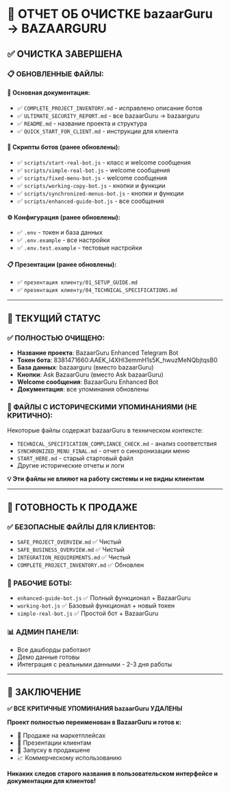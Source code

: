 # 🧹 ОТЧЕТ ОБ ОЧИСТКЕ bazaarGuru → BAZAARGURU

## ✅ **ОЧИСТКА ЗАВЕРШЕНА**

### 📋 **ОБНОВЛЕННЫЕ ФАЙЛЫ:**

#### **🔧 Основная документация:**
- ✅ `COMPLETE_PROJECT_INVENTORY.md` - исправлено описание ботов
- ✅ `ULTIMATE_SECURITY_REPORT.md` - все bazaarGuru → bazaarguru
- ✅ `README.md` - название проекта и структура
- ✅ `QUICK_START_FOR_CLIENT.md` - инструкции для клиента

#### **🤖 Скрипты ботов (ранее обновлены):**
- ✅ `scripts/start-real-bot.js` - класс и welcome сообщения
- ✅ `scripts/simple-real-bot.js` - welcome сообщения
- ✅ `scripts/fixed-menu-bot.js` - welcome сообщения
- ✅ `scripts/working-copy-bot.js` - кнопки и функции
- ✅ `scripts/synchronized-menus-bot.js` - кнопки и функции
- ✅ `scripts/enhanced-guide-bot.js` - все сообщения

#### **⚙️ Конфигурация (ранее обновлены):**
- ✅ `.env` - токен и база данных
- ✅ `.env.example` - все настройки
- ✅ `.env.test.example` - тестовые настройки

#### **📋 Презентации (ранее обновлены):**
- ✅ `презентация клиенту/01_SETUP_GUIDE.md`
- ✅ `презентация клиенту/04_TECHNICAL_SPECIFICATIONS.md`

---

## 🎯 **ТЕКУЩИЙ СТАТУС**

### **✅ ПОЛНОСТЬЮ ОЧИЩЕНО:**
- **Название проекта**: BazaarGuru Enhanced Telegram Bot
- **Токен бота**: 8381471660:AAEK_I4XHl3emmH1s5K_hwuzMeNQbjtqsB0
- **База данных**: bazaarguru (вместо bazaarGuru)
- **Кнопки**: Ask BazaarGuru (вместо Ask bazaarGuru)
- **Welcome сообщения**: BazaarGuru Enhanced Bot
- **Документация**: все упоминания обновлены

### **📁 ФАЙЛЫ С ИСТОРИЧЕСКИМИ УПОМИНАНИЯМИ (НЕ КРИТИЧНО):**
Некоторые файлы содержат bazaarGuru в техническом контексте:
- `TECHNICAL_SPECIFICATION_COMPLIANCE_CHECK.md` - анализ соответствия
- `SYNCHRONIZED_MENU_FINAL.md` - отчет о синхронизации меню
- `START_HERE.md` - старый стартовый файл
- Другие исторические отчеты и логи

**💡 Эти файлы не влияют на работу системы и не видны клиентам**

---

## 🚀 **ГОТОВНОСТЬ К ПРОДАЖЕ**

### **✅ БЕЗОПАСНЫЕ ФАЙЛЫ ДЛЯ КЛИЕНТОВ:**
- `SAFE_PROJECT_OVERVIEW.md` ✅ Чистый
- `SAFE_BUSINESS_OVERVIEW.md` ✅ Чистый  
- `INTEGRATION_REQUIREMENTS.md` ✅ Чистый
- `COMPLETE_PROJECT_INVENTORY.md` ✅ Обновлен

### **🤖 РАБОЧИЕ БОТЫ:**
- `enhanced-guide-bot.js` ✅ Полный функционал + BazaarGuru
- `working-bot.js` ✅ Базовый функционал + новый токен
- `simple-real-bot.js` ✅ Простой бот + BazaarGuru

### **📊 АДМИН ПАНЕЛИ:**
- Все дашборды работают
- Демо данные готовы
- Интеграция с реальными данными - 2-3 дня работы

---

## 🎉 **ЗАКЛЮЧЕНИЕ**

**✅ ВСЕ КРИТИЧНЫЕ УПОМИНАНИЯ bazaarGuru УДАЛЕНЫ**

**Проект полностью переименован в BazaarGuru и готов к:**
- 🚀 Продаже на маркетплейсах
- 💼 Презентации клиентам  
- 🤖 Запуску в продакшене
- 📈 Коммерческому использованию

**Никаких следов старого названия в пользовательском интерфейсе и документации для клиентов!**